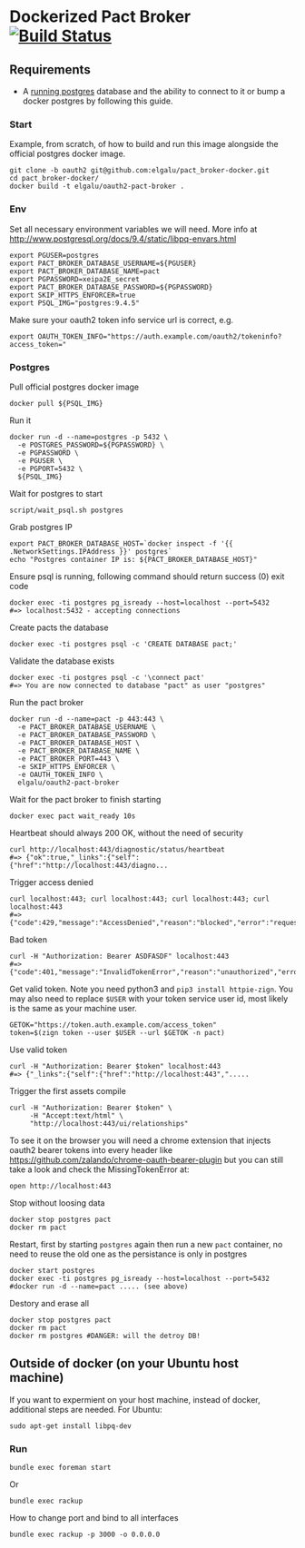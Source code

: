 # Dockerized Pact Broker [![Build Status](https://travis-ci.org/elgalu/pact_broker-docker.svg)](https://travis-ci.org/elgalu/pact_broker-docker)

## Requirements

* A [running postgres](#postgres) database and the ability to connect to it or bump a docker postgres by following this guide.

### Start
Example, from scratch, of how to build and run this image alongside the official postgres docker image.

    git clone -b oauth2 git@github.com:elgalu/pact_broker-docker.git
    cd pact_broker-docker/
    docker build -t elgalu/oauth2-pact-broker .

### Env
Set all necessary environment variables we will need.
More info at http://www.postgresql.org/docs/9.4/static/libpq-envars.html

    export PGUSER=postgres
    export PACT_BROKER_DATABASE_USERNAME=${PGUSER}
    export PACT_BROKER_DATABASE_NAME=pact
    export PGPASSWORD=xeipa2E_secret
    export PACT_BROKER_DATABASE_PASSWORD=${PGPASSWORD}
    export SKIP_HTTPS_ENFORCER=true
    export PSQL_IMG="postgres:9.4.5"

Make sure your oauth2 token info service url is correct, e.g.

    export OAUTH_TOKEN_INFO="https://auth.example.com/oauth2/tokeninfo?access_token="

### Postgres
Pull official postgres docker image

    docker pull ${PSQL_IMG}

Run it

    docker run -d --name=postgres -p 5432 \
      -e POSTGRES_PASSWORD=${PGPASSWORD} \
      -e PGPASSWORD \
      -e PGUSER \
      -e PGPORT=5432 \
      ${PSQL_IMG}

Wait for postgres to start

    script/wait_psql.sh postgres

Grab postgres IP

    export PACT_BROKER_DATABASE_HOST=`docker inspect -f '{{ .NetworkSettings.IPAddress }}' postgres`
    echo "Postgres container IP is: ${PACT_BROKER_DATABASE_HOST}"

Ensure psql is running, following command should return success (0) exit code

    docker exec -ti postgres pg_isready --host=localhost --port=5432
    #=> localhost:5432 - accepting connections

Create pacts the database

    docker exec -ti postgres psql -c 'CREATE DATABASE pact;'

Validate the database exists

    docker exec -ti postgres psql -c '\connect pact'
    #=> You are now connected to database "pact" as user "postgres"

Run the pact broker

    docker run -d --name=pact -p 443:443 \
      -e PACT_BROKER_DATABASE_USERNAME \
      -e PACT_BROKER_DATABASE_PASSWORD \
      -e PACT_BROKER_DATABASE_HOST \
      -e PACT_BROKER_DATABASE_NAME \
      -e PACT_BROKER_PORT=443 \
      -e SKIP_HTTPS_ENFORCER \
      -e OAUTH_TOKEN_INFO \
      elgalu/oauth2-pact-broker

Wait for the pact broker to finish starting

    docker exec pact wait_ready 10s

Heartbeat should always 200 OK, without the need of security

    curl http://localhost:443/diagnostic/status/heartbeat
    #=> {"ok":true,"_links":{"self":{"href":"http://localhost:443/diagno...

Trigger access denied

    curl localhost:443; curl localhost:443; curl localhost:443; curl localhost:443
    #=> {"code":429,"message":"AccessDenied","reason":"blocked","error":"request_blocked","error_description":"RequestBlocked"}

Bad token

    curl -H "Authorization: Bearer ASDFASDF" localhost:443
    #=> {"code":401,"message":"InvalidTokenError","reason":"unauthorized","error":"invalid_token","error_description":"InvalidTokenError"}

Get valid token. Note you need python3 and `pip3 install httpie-zign`. You may also need to replace `$USER` with your token service user id, most likely is the same as your machine user.

    GETOK="https://token.auth.example.com/access_token"
    token=$(zign token --user $USER --url $GETOK -n pact)

Use valid token

    curl -H "Authorization: Bearer $token" localhost:443
    #=> {"_links":{"self":{"href":"http://localhost:443",".....

Trigger the first assets compile

    curl -H "Authorization: Bearer $token" \
         -H "Accept:text/html" \
         "http://localhost:443/ui/relationships"

To see it on the browser you will need a chrome extension that injects oauth2 bearer tokens into every header like https://github.com/zalando/chrome-oauth-bearer-plugin but you can still take a look and check the MissingTokenError at:

    open http://localhost:443

Stop without loosing data

    docker stop postgres pact
    docker rm pact

Restart, first by starting `postgres` again then run a new `pact` container, no need to reuse the old one as the persistance is only in postgres

    docker start postgres
    docker exec -ti postgres pg_isready --host=localhost --port=5432
    #docker run -d --name=pact ..... (see above)

Destory and erase all

    docker stop postgres pact
    docker rm pact
    docker rm postgres #DANGER: will the detroy DB!

## Outside of docker (on your Ubuntu host machine)
If you want to expermient on your host machine, instead of docker, additional steps are needed.
For Ubuntu:

    sudo apt-get install libpq-dev

### Run

    bundle exec foreman start

Or

    bundle exec rackup

How to change port and bind to all interfaces

    bundle exec rackup -p 3000 -o 0.0.0.0
